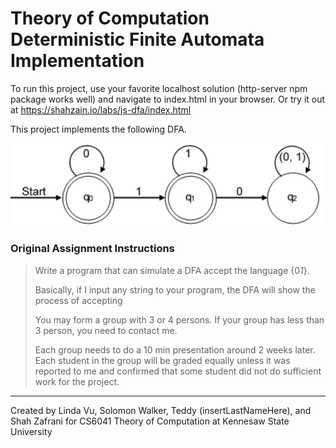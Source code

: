 # Theory of Computation Deterministic Finite Automata Implementation


To run this project, use your favorite localhost solution (http-server npm package works well) and navigate to index.html in your browser. Or try it out at https://shahzain.io/labs/js-dfa/index.html

This project implements the following DFA.

![](/images/zeroesThenOnesDFA.svg)

### Original Assignment Instructions

> Write a program that can simulate a DFA accept the language {0*1*}.
>
>Basically, if I input any string to your program, the DFA will show the process of accepting 
>
>You may form a group with 3 or 4 persons. If your group has less than 3 person, you need to contact me.
>
>Each group needs to do a 10 min presentation around 2 weeks later. Each student in the group will be graded equally unless it was reported to me and confirmed that some student did not do sufficient work for the project.

---
Created by Linda Vu, Solomon Walker, Teddy (insertLastNameHere), and Shah Zafrani for CS6041 Theory of Computation at Kennesaw State University
